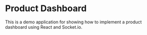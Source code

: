 # Product Dashboard

This is a demo application for showing how to implement a product dashboard using React and Socket.io.

